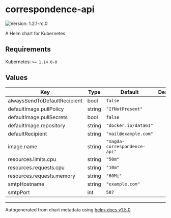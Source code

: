 # correspondence-api

![Version: 1.2.1-rc.0](https://img.shields.io/badge/Version-1.2.1--rc.0-informational?style=flat-square)

A Helm chart for Kubernetes

## Requirements

Kubernetes: `>= 1.14.0-0`

## Values

| Key | Type | Default | Description |
|-----|------|---------|-------------|
| alwaysSendToDefaultRecipient | bool | `false` |  |
| defaultImage.pullPolicy | string | `"IfNotPresent"` |  |
| defaultImage.pullSecrets | bool | `false` |  |
| defaultImage.repository | string | `"docker.io/data61"` |  |
| defaultRecipient | string | `"mail@example.com"` |  |
| image.name | string | `"magda-correspondence-api"` |  |
| resources.limits.cpu | string | `"50m"` |  |
| resources.requests.cpu | string | `"10m"` |  |
| resources.requests.memory | string | `"60Mi"` |  |
| smtpHostname | string | `"example.com"` |  |
| smtpPort | int | `587` |  |

----------------------------------------------
Autogenerated from chart metadata using [helm-docs v1.5.0](https://github.com/norwoodj/helm-docs/releases/v1.5.0)
